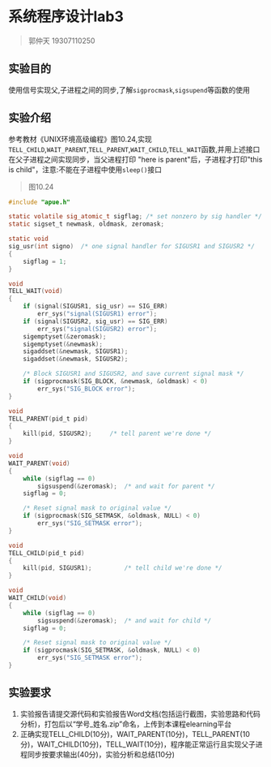 # 系统程序设计lab3
> 郭仲天 19307110250

## 实验目的
使用信号实现父,子进程之间的同步,了解`sigprocmask`,`sigsupend`等函数的使用

## 实验介绍
参考教材《UNIX环境高级编程》图10.24,实现`TELL_CHILD`,`WAIT_PARENT`,`TELL_PARENT`,`WAIT_CHILD`,`TELL_WAIT`函数,并用上述接口在父子进程之间实现同步，当父进程打印 "here is parent"后，子进程才打印"this is child"，注意:不能在子进程中使用`sleep()`接口

> 图10.24

```c
#include "apue.h"

static volatile sig_atomic_t sigflag; /* set nonzero by sig handler */
static sigset_t newmask, oldmask, zeromask;

static void
sig_usr(int signo)	/* one signal handler for SIGUSR1 and SIGUSR2 */
{
	sigflag = 1;
}

void
TELL_WAIT(void)
{
	if (signal(SIGUSR1, sig_usr) == SIG_ERR)
		err_sys("signal(SIGUSR1) error");
	if (signal(SIGUSR2, sig_usr) == SIG_ERR)
		err_sys("signal(SIGUSR2) error");
	sigemptyset(&zeromask);
	sigemptyset(&newmask);
	sigaddset(&newmask, SIGUSR1);
	sigaddset(&newmask, SIGUSR2);

	/* Block SIGUSR1 and SIGUSR2, and save current signal mask */
	if (sigprocmask(SIG_BLOCK, &newmask, &oldmask) < 0)
		err_sys("SIG_BLOCK error");
}

void
TELL_PARENT(pid_t pid)
{
	kill(pid, SIGUSR2);		/* tell parent we're done */
}

void
WAIT_PARENT(void)
{
	while (sigflag == 0)
		sigsuspend(&zeromask);	/* and wait for parent */
	sigflag = 0;

	/* Reset signal mask to original value */
	if (sigprocmask(SIG_SETMASK, &oldmask, NULL) < 0)
		err_sys("SIG_SETMASK error");
}

void
TELL_CHILD(pid_t pid)
{
	kill(pid, SIGUSR1);			/* tell child we're done */
}

void
WAIT_CHILD(void)
{
	while (sigflag == 0)
		sigsuspend(&zeromask);	/* and wait for child */
	sigflag = 0;

	/* Reset signal mask to original value */
	if (sigprocmask(SIG_SETMASK, &oldmask, NULL) < 0)
		err_sys("SIG_SETMASK error");
}

```

## 实验要求
1. 实验报告请提交源代码和实验报告Word文档(包括运行截图，实验思路和代码分析)，打包后以“学号_姓名.zip”命名，上传到本课程elearning平台
2. 正确实现TELL_CHILD(10分)，WAIT_PARENT(10分)，TELL_PARENT(10分)，WAIT_CHILD(10分)，TELL_WAIT(10分)，程序能正常运行且实现父子进程同步按要求输出(40分)，实验分析和总结(10分)
